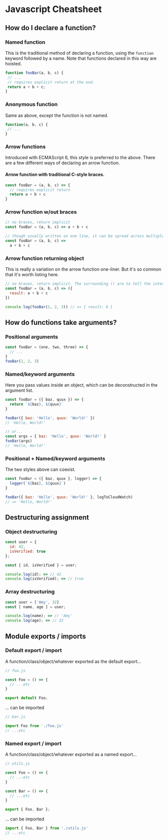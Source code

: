 # Javascript Cheatsheet

## How do I declare a function?

### Named function

This is the traditional method of declaring a function, using the `function` keyword followed by a name. Note that functions declared in this way are hoisted.

``` js
function fooBar(a, b, c) {
 // ...
 // requires explicit return at the end.
 return a + b + c;
}
```

### Anonymous function

Same as above, except the function is not named.

```js
function(a, b, c) {
 // ...
}
```

### Arrow functions

Introduced with ECMAScript 6, this style is preferred to the above. There are a few different ways of declaring an arrow function.

#### Arrow function with traditional C-style braces.
```js
const fooBar = (a, b, c) => {
  // requires explicit return
  return a + b + c
}
```

### Arrow function w/out braces
```js
// no braces, return implicit
const fooBar = (a, b, c) => a + b + c

// though usually written on one line, it can be spread across multiple lines.
const fooBar = (a, b, c) =>
  a + b + c
```

### Arrow function returning object

This is really a variation on the arrow function one-liner. But it's so common that it's worth listing here.

```js
// no braces, return implicit. The surrounding () are to tell the interpreter that the '{}' means an object, not a block (I guess :-p).
const fooBar = (a, b, c) => ({
  result: a + b + c
})

console.log(fooBar(1, 2, 3)) // => { result: 6 }
```

## How do functions take arguments?

### Positional arguments

```js
const fooBar = (one, two, three) => {
  // ...
}
fooBar(1, 2, 3)
```

### Named/keyword arguments

Here you pass values inside an object, which can be deconstructed in the argument list.

```js
const fooBar = ({ baz, quux }) => {
  return `${baz}, ${quux}`
}

fooBar({ baz: 'Hello', quux: 'World!' })
// 'Hello, World!'

// or...
const args = { baz: 'Hello', quux: 'World!' }
fooBar(args)
// 'Hello, World!'
```

### Positional + Named/keyword arguments

The two styles above can coexist.

```js
const fooBar = ({ baz, quux }, logger) => {
  logger(`${baz}, ${quux}`)
}

fooBar({ baz: 'Hello', quux: 'World!' }, logToCloudWatch)
// => 'Hello, World!'
```


## Destructuring assignment

### Object destructuring

```js
const user = {
  id: 42,
  isVerified: true
};

const { id, isVerified } = user;

console.log(id); => // 42
console.log(isVerified); => // true
```

### Array destructuring

```js
const user = ['Amy', 32]
const [ name, age ] = user;

console.log(name); => // 'Amy'
console.log(age); => // 32
```

## Module exports / imports

### Default export / import

A function/class/object/whatever exported as the default export...
```js
// foo.js

const Foo = () => {
  // ...etc
}

export default Foo;
```

... can be imported
```js
// bar.js

import Foo from './foo.js'
// ...etc
```

### Named export / import

A function/class/object/whatever exported as a named export...
```js
// utils.js

const Foo = () => {
  // ...etc
}

const Bar = () => {
  // ...etc
}

export { Foo, Bar };
```

... can be imported
``` js
import { Foo, Bar } from './utils.js'
// ...etc
```
